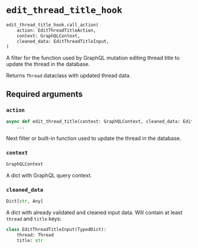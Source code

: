 # `edit_thread_title_hook`

```python
edit_thread_title_hook.call_action(
    action: EditThreadTitleAction,
    context: GraphQLContext,
    cleaned_data: EditThreadTitleInput,
)
```

A filter for the function used by GraphQL mutation editing thread title to update the thread in the database.

Returns `Thread` dataclass with updated thread data.


## Required arguments

### `action`

```python
async def edit_thread_title(context: GraphQLContext, cleaned_data: EditThreadTitleInput) -> Thread:
    ...
```

Next filter or built-in function used to update the thread in the database.


### `context`

```python
GraphQLContext
```

A dict with GraphQL query context.


### `cleaned_data`

```python
Dict[str, Any]
```

A dict with already validated and cleaned input data. Will contain at least `thread` and `title` keys:

```python
class EditThreadTitleInput(TypedDict):
    thread: Thread
    title: str
```